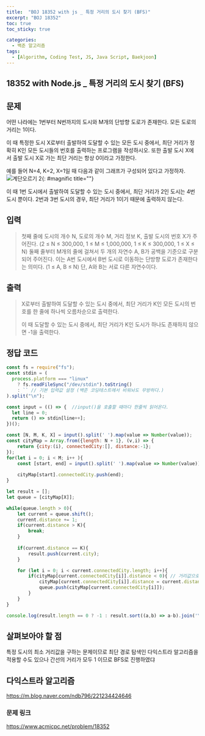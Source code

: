 ```yaml
---
title:  "BOJ 18352 with js _ 특정 거리의 도시 찾기 (BFS)"
excerpt: "BOJ 18352"
toc: true
toc_sticky: true

categories:
  - 백준 알고리즘
tags:
  - [Algorithm, Coding Test, JS, Java Script, Baekjoon]
---  
```


## 18352 with Node.js _ 특정 거리의 도시 찾기 (BFS) ##

## 문제 ## 
어떤 나라에는 1번부터 N번까지의 도시와 M개의 단방향 도로가 존재한다. 모든 도로의 거리는 1이다.

이 때 특정한 도시 X로부터 출발하여 도달할 수 있는 모든 도시 중에서, 최단 거리가 정확히 K인 모든 도시들의 번호를 출력하는 프로그램을 작성하시오. 또한 출발 도시 X에서 출발 도시 X로 가는 최단 거리는 항상 0이라고 가정한다.

예를 들어 N=4, K=2, X=1일 때 다음과 같이 그래프가 구성되어 있다고 가정하자.
![계단오르기 2](https://upload.acmicpc.net/a5e311d7-7ce4-4638-88a5-3665fb4459e5/-/preview/){: #magnific title=""}

이 때 1번 도시에서 출발하여 도달할 수 있는 도시 중에서, 최단 거리가 2인 도시는 4번 도시 뿐이다.  2번과 3번 도시의 경우, 최단 거리가 1이기 때문에 출력하지 않는다.

## 입력 ## 
> 첫째 줄에 도시의 개수 N, 도로의 개수 M, 거리 정보 K, 출발 도시의 번호 X가 주어진다. (2 ≤ N ≤ 300,000, 1 ≤ M ≤ 1,000,000, 1 ≤ K ≤ 300,000, 1 ≤ X ≤ N) 둘째 줄부터 M개의 줄에 걸쳐서 두 개의 자연수 A, B가 공백을 기준으로 구분되어 주어진다. 이는 A번 도시에서 B번 도시로 이동하는 단방향 도로가 존재한다는 의미다. (1 ≤ A, B ≤ N) 단, A와 B는 서로 다른 자연수이다.

## 출력 ##
> X로부터 출발하여 도달할 수 있는 도시 중에서, 최단 거리가 K인 모든 도시의 번호를 한 줄에 하나씩 오름차순으로 출력한다.
>
> 이 때 도달할 수 있는 도시 중에서, 최단 거리가 K인 도시가 하나도 존재하지 않으면 -1을 출력한다.

## 정답 코드 ##
```js
const fs = require("fs");
const stdin = (
  process.platform === "linux"
    ? fs.readFileSync("/dev/stdin").toString()
    : `` // 기본 입력값 설정 (백준 코딩테스트에서 비워놔도 무방하다.)
).split("\n");

const input = (() => {  //input()을 호출할 때마다 한줄씩 읽어온다.
  let line = 0;
  return () => stdin[line++];
})(); 

const [N, M, K, X] = input().split(' ').map(value => Number(value));
const cityMap = Array.from({length: N + 1}, (v,i) => {
    return {city:(i), connectedCity:[], distance:-1};
});
for(let i = 0; i < M; i++ ){
    const [start, end] = input().split(' ').map(value => Number(value));
   
    cityMap[start].connectedCity.push(end);
}

let result = [];
let queue = [cityMap[X]];

while(queue.length > 0){
    let current = queue.shift();
    current.distance += 1;
    if(current.distance > K){
        break;
    }
    
    if(current.distance == K){
        result.push(current.city);
    }

    for (let i = 0; i < current.connectedCity.length; i++){
        if(cityMap[current.connectedCity[i]].distance < 0){ // 거리값으로 방문 체크
            cityMap[current.connectedCity[i]].distance = current.distance;
            queue.push(cityMap[current.connectedCity[i]]);
        }
    }
}

console.log(result.length == 0 ? -1 : result.sort((a,b) => a-b).join('\n'));
```
## 살펴보아야 할 점 ##
특정 도시의 최소 거리값을 구하는 문제이므로 최단 경로 탐색인 다익스트라 알고리즘을 적용할 수도 있으나 간선의 거리가 모두 1 이므로 BFS로 진행하였댜

## 다익스트라 알고리즘 ##
<a href="https://m.blog.naver.com/ndb796/221234424646" target="_blank">https://m.blog.naver.com/ndb796/221234424646</a>


### 문제 링크 ### 
<a href="https://www.acmicpc.net/problem/18352" target="_blank">https://www.acmicpc.net/problem/18352 </a>